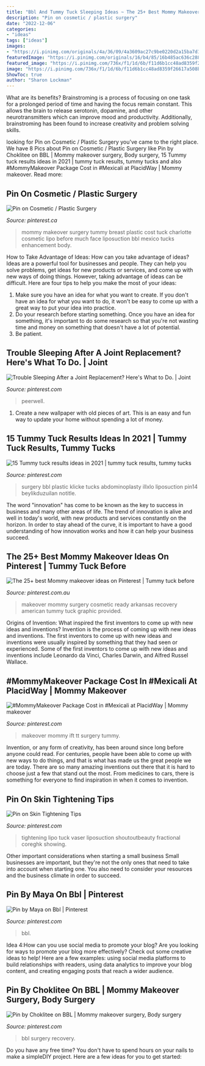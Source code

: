 ```yaml
---
title: "Bbl And Tummy Tuck Sleeping Ideas ~ The 25+ Best Mommy Makeover Ideas On Pinterest"
description: "Pin on cosmetic / plastic surgery"
date: "2022-12-06"
categories:
- "ideas"
tags: ["ideas"]
images:
- "https://i.pinimg.com/originals/4a/36/09/4a3609ac27c9be0220d2a15ba7d16134.jpg"
featuredImage: "https://i.pinimg.com/originals/16/b4/85/16b485ac636c288460656bf4a5367f83.png"
featured_image: "https://i.pinimg.com/736x/f1/1d/6b/f11d6b1cc48ad8359f26617a508b1acc.jpg"
image: "https://i.pinimg.com/736x/f1/1d/6b/f11d6b1cc48ad8359f26617a508b1acc.jpg"
ShowToc: true
author: "Sharon Lockman"
---
```



What are its benefits?
Brainstroming is a process of focusing on one task for a prolonged period of time and having the focus remain constant. This allows the brain to release serotonin, dopamine, and other neurotransmitters which can improve mood and productivity. Additionally, brainstroming has been found to increase creativity and problem solving skills.

	

		
looking for Pin on Cosmetic / Plastic Surgery you've came to the right place. We have 8 Pics about Pin on Cosmetic / Plastic Surgery like Pin by Choklitee on BBL | Mommy makeover surgery, Body surgery, 15 Tummy tuck results ideas in 2021 | tummy tuck results, tummy tucks and also #MommyMakeover Package Cost in #Mexicali at PlacidWay | Mommy makeover. Read more:
		
    
## Pin On Cosmetic / Plastic Surgery

<img loading=lazy src="https://i.pinimg.com/736x/43/3d/b6/433db67c5b1a30fff6f11fd5e218c4d0--mommy-makeover-before-and-after-plastic-surgery-tummy-tuck-cost.jpg" onerror="this.onerror=null;this.src='https://tse2.mm.bing.net/th?id=OIP.F5-nfbCl96ZxzxYUVLEZqgAAAA&amp;pid=15.1';" alt="Pin on Cosmetic / Plastic Surgery">

_Source: pinterest.ca_

>mommy makeover surgery tummy breast plastic cost tuck charlotte cosmetic lipo before much face liposuction bbl mexico tucks enhancement body. 

	

How to Take Advantage of Ideas: How can you take advantage of ideas?
Ideas are a powerful tool for businesses and people. They can help you solve problems, get ideas for new products or services, and come up with new ways of doing things. However, taking advantage of ideas can be difficult. Here are four tips to help you make the most of your ideas: 
1. Make sure you have an idea for what you want to create. If you don't have an idea for what you want to do, it won't be easy to come up with a great way to put your idea into practice. 
2. Do your research before starting something. Once you have an idea for something, it's important to do some research so that you're not wasting time and money on something that doesn't have a lot of potential. 
3. Be patient.

    
## Trouble Sleeping After A Joint Replacement? Here&#039;s What To Do. | Joint

<img loading=lazy src="https://i.pinimg.com/originals/16/b4/85/16b485ac636c288460656bf4a5367f83.png" onerror="this.onerror=null;this.src='https://tse4.mm.bing.net/th?id=OIP.zfcLG3gI5s36tiyQO6f0twHaHa&amp;pid=15.1';" alt="Trouble Sleeping After a Joint Replacement? Here&#039;s What to Do. | Joint">

_Source: pinterest.com_

>peerwell. 

	

1. Create a new wallpaper with old pieces of art. This is an easy and fun way to update your home without spending a lot of money.

    
## 15 Tummy Tuck Results Ideas In 2021 | Tummy Tuck Results, Tummy Tucks

<img loading=lazy src="https://i.pinimg.com/474x/ac/d4/81/acd481dc5ac3d65f8377954b8feab376.jpg" onerror="this.onerror=null;this.src='https://tse2.mm.bing.net/th?id=OIP.vdm_XzShUpFiwVb5hreBzwAAAA&amp;pid=15.1';" alt="15 Tummy tuck results ideas in 2021 | tummy tuck results, tummy tucks">

_Source: pinterest.com_

>surgery bbl plastic klicke tucks abdominoplasty illxlo liposuction pin14 beylikduzuilan notitle. 

	

The word "innovation" has come to be known as the key to success in business and many other areas of life. The trend of innovation is alive and well in today's world, with new products and services constantly on the horizon. In order to stay ahead of the curve, it is important to have a good understanding of how innovation works and how it can help your business succeed.

    
## The 25+ Best Mommy Makeover Ideas On Pinterest | Tummy Tuck Before

<img loading=lazy src="https://i.pinimg.com/originals/12/ea/96/12ea96b9a7dbb5c6dc78dd609ec9236e.jpg" onerror="this.onerror=null;this.src='https://tse4.mm.bing.net/th?id=OIP.ZsxclcHWUtMRPu-F8ZLaogHaNK&amp;pid=15.1';" alt="The 25+ best Mommy makeover ideas on Pinterest | Tummy tuck before">

_Source: pinterest.com.au_

>makeover mommy surgery cosmetic ready arkansas recovery american tummy tuck graphic provided. 

	

Origins of Invention: What inspired the first inventors to come up with new ideas and inventions?
Invention is the process of coming up with new ideas and inventions. The first inventors to come up with new ideas and inventions were usually inspired by something that they had seen or experienced. Some of the first inventors to come up with new ideas and inventions include Leonardo da Vinci, Charles Darwin, and Alfred Russel Wallace.

    
## #MommyMakeover Package Cost In #Mexicali At PlacidWay | Mommy Makeover

<img loading=lazy src="https://i.pinimg.com/originals/ea/85/7a/ea857ad444f89bf99a429f083727693f.jpg" onerror="this.onerror=null;this.src='https://tse4.mm.bing.net/th?id=OIP.HTyLOxiJyOdkzRkZ5kfvQQHaGA&amp;pid=15.1';" alt="#MommyMakeover Package Cost in #Mexicali at PlacidWay | Mommy makeover">

_Source: pinterest.com_

>makeover mommy ift tt surgery tummy. 

	

Invention, or any form of creativity, has been around since long before anyone could read. For centuries, people have been able to come up with new ways to do things, and that is what has made us the great people we are today. There are so many amazing inventions out there that it is hard to choose just a few that stand out the most. From medicines to cars, there is something for everyone to find inspiration in when it comes to invention.

    
## Pin On Skin Tightening Tips

<img loading=lazy src="https://i.pinimg.com/originals/4a/36/09/4a3609ac27c9be0220d2a15ba7d16134.jpg" onerror="this.onerror=null;this.src='https://tse4.mm.bing.net/th?id=OIP.0OKPsONhs3A6yPV6wY3M7gHaDM&amp;pid=15.1';" alt="Pin on Skin Tightening Tips">

_Source: pinterest.com_

>tightening lipo tuck vaser liposuction shoutoutbeauty fractional coreghk showing. 

	

Other important considerations when starting a small business
Small businesses are important, but they're not the only ones that need to take into account when starting one. You also need to consider your resources and the business climate in order to succeed.

    
## Pin By Maya On Bbl | Pinterest

<img loading=lazy src="https://s-media-cache-ak0.pinimg.com/600x315/72/11/36/7211361a126dd84b4e05cbc572bf207b.jpg" onerror="this.onerror=null;this.src='https://tse1.mm.bing.net/th?id=OIP.BlC3AW09-g_Pj9UvCorgcwHaD4&amp;pid=15.1';" alt="Pin by Maya on Bbl | Pinterest">

_Source: pinterest.com_

>bbl. 

	

Idea 4:How can you use social media to promote your blog?
Are you looking for ways to promote your blog more effectively? Check out some creative ideas to help! Here are a few examples: using social media platforms to build relationships with readers, using data analytics to improve your blog content, and creating engaging posts that reach a wider audience.

    
## Pin By Choklitee On BBL | Mommy Makeover Surgery, Body Surgery

<img loading=lazy src="https://i.pinimg.com/736x/f1/1d/6b/f11d6b1cc48ad8359f26617a508b1acc.jpg" onerror="this.onerror=null;this.src='https://tse3.mm.bing.net/th?id=OIP.CMzRffgUzaclO42eDlUOJgHaNK&amp;pid=15.1';" alt="Pin by Choklitee on BBL | Mommy makeover surgery, Body surgery">

_Source: pinterest.com_

>bbl surgery recovery. 

	

Do you have any free time? You don't have to spend hours on your nails to make a simpleDIY project. Here are a few ideas for you to get started: 

